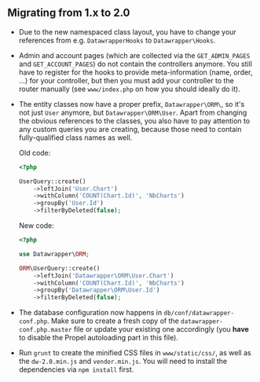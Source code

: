 Migrating from 1.x to 2.0
-------------------------

* Due to the new namespaced class layout, you have to change your references from e.g.
  ``DatawrapperHooks`` to ``Datawrapper\Hooks``.

* Admin and account pages (which are collected via the ``GET_ADMIN_PAGES`` and ``GET_ACCOUNT_PAGES``)
  do not contain the controllers anymore. You still have to register for the hooks to provide
  meta-information (name, order, ...) for your controller, but then you must add your controller to
  the router manually (see ``www/index.php`` on how you should ideally do it).

* The entity classes now have a proper prefix, ``Datawrapper\ORM\``, so it's not just ``User``
  anymore, but ``Datawrapper\ORM\User``. Apart from changing the obvious references to the classes,
  you also have to pay attention to any custom queries you are creating, because those need to
  contain fully-qualified class names as well.

  Old code:

  ```php
  <?php

  UserQuery::create()
      ->leftJoin('User.Chart')
      ->withColumn('COUNT(Chart.Id)', 'NbCharts')
      ->groupBy('User.Id')
      ->filterByDeleted(false);
   ```

  New code:

  ```php
  <?php

  use Datawrapper\ORM;

  ORM\UserQuery::create()
      ->leftJoin('Datawrapper\ORM\User.Chart')
      ->withColumn('COUNT(Chart.Id)', 'NbCharts')
      ->groupBy('Datawrapper\ORM\User.Id')
      ->filterByDeleted(false);
   ```

* The database configuration now happens in ``db/conf/datawrapper-conf.php``. Make sure to create
  a fresh copy of the ``datawrapper-conf.php.master`` file or update your existing one accordingly
  (you **have** to disable the Propel autoloading part in this file).

* Run ``grunt`` to create the minified CSS files in ``www/static/css/``, as well as the
  ``dw-2.0.min.js`` and ``vendor.min.js``. You will need to install the dependencies via
  ``npm install`` first.
